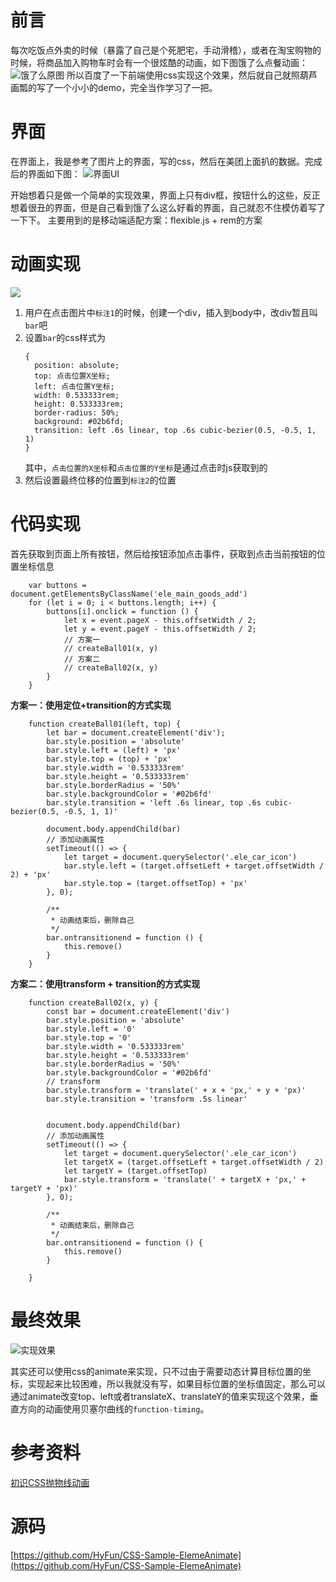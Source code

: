 # 前言
每次吃饭点外卖的时候（暴露了自己是个死肥宅，手动滑稽），或者在淘宝购物的时候，将商品加入购物车时会有一个很炫酷的动画，如下图饿了么点餐动画：
![饿了么原图](https://upload-images.jianshu.io/upload_images/4179198-fd5a42bae04ef00a.gif?imageMogr2/auto-orient/strip)
所以百度了一下前端使用css实现这个效果，然后就自己就照葫芦画瓢的写了一个小小的demo，完全当作学习了一把。

# 界面
在界面上，我是参考了图片上的界面，写的css，然后在美团上面扒的数据。完成后的界面如下图：
![界面UI](https://upload-images.jianshu.io/upload_images/4179198-9f38eb5b53a1430c.png?imageMogr2/auto-orient/strip%7CimageView2/2/w/1240)

开始想着只是做一个简单的实现效果，界面上只有div框，按钮什么的这些，反正想着很丑的界面，但是自己看到饿了么这么好看的界面，自己就忍不住模仿着写了一下下。
主要用到的是移动端适配方案：flexible.js + rem的方案

# 动画实现
![](https://upload-images.jianshu.io/upload_images/4179198-b77ba9c57b7b9e63.png?imageMogr2/auto-orient/strip%7CimageView2/2/w/1240)
1. 用户在点击图片中`标注1`的时候，创建一个div，插入到body中，改div暂且叫`bar`吧
2. 设置`bar`的css样式为
    ```
    {
      position: absolute;
      top: 点击位置X坐标;
      left: 点击位置Y坐标;
      width: 0.533333rem;
      height: 0.533333rem;
      border-radius: 50%;
      background: #02b6fd;
      transition: left .6s linear, top .6s cubic-bezier(0.5, -0.5, 1, 1)
    }
    ```
    其中，`点击位置的X坐标`和`点击位置的Y坐标`是通过点击时js获取到的
3. 然后设置最终位移的位置到`标注2`的位置

# 代码实现
首先获取到页面上所有按钮，然后给按钮添加点击事件，获取到点击当前按钮的位置坐标信息
```
    var buttons = document.getElementsByClassName('ele_main_goods_add')
    for (let i = 0; i < buttons.length; i++) {
        buttons[i].onclick = function () {
            let x = event.pageX - this.offsetWidth / 2;
            let y = event.pageY - this.offsetWidth / 2;
            // 方案一
            // createBall01(x, y)
            // 方案二
            // createBall02(x, y)
        }
    }
```
**方案一：使用定位+transition的方式实现**
```
    function createBall01(left, top) {
        let bar = document.createElement('div');
        bar.style.position = 'absolute'
        bar.style.left = (left) + 'px'
        bar.style.top = (top) + 'px'
        bar.style.width = '0.533333rem'
        bar.style.height = '0.533333rem'
        bar.style.borderRadius = '50%'
        bar.style.backgroundColor = '#02b6fd'
        bar.style.transition = 'left .6s linear, top .6s cubic-bezier(0.5, -0.5, 1, 1)'

        document.body.appendChild(bar)
        // 添加动画属性
        setTimeout(() => {
            let target = document.querySelector('.ele_car_icon')
            bar.style.left = (target.offsetLeft + target.offsetWidth / 2) + 'px'
            bar.style.top = (target.offsetTop) + 'px'
        }, 0);

        /**
         * 动画结束后，删除自己
         */
        bar.ontransitionend = function () {
            this.remove()
        }
    }
```

**方案二：使用transform + transition的方式实现**
```
    function createBall02(x, y) {
        const bar = document.createElement('div')
        bar.style.position = 'absolute'
        bar.style.left = '0'
        bar.style.top = '0'
        bar.style.width = '0.533333rem'
        bar.style.height = '0.533333rem'
        bar.style.borderRadius = '50%'
        bar.style.backgroundColor = '#02b6fd'
        // transform
        bar.style.transform = 'translate(' + x + 'px,' + y + 'px)'
        bar.style.transition = 'transform .5s linear'


        document.body.appendChild(bar)
        // 添加动画属性
        setTimeout(() => {
            let target = document.querySelector('.ele_car_icon')
            let targetX = (target.offsetLeft + target.offsetWidth / 2)
            let targetY = (target.offsetTop)
            bar.style.transform = 'translate(' + targetX + 'px,' + targetY + 'px)'
        }, 0);

        /**
         * 动画结束后，删除自己
         */
        bar.ontransitionend = function () {
            this.remove()
        }

    }
```


# 最终效果
![实现效果](https://upload-images.jianshu.io/upload_images/4179198-e79c3e1f230ea89c.gif?imageMogr2/auto-orient/strip)

其实还可以使用css的animate来实现，只不过由于需要动态计算目标位置的坐标，实现起来比较困难，所以我就没有写，如果目标位置的坐标值固定，那么可以通过animate改变top、left或者translateX、translateY的值来实现这个效果，垂直方向的动画使用贝塞尔曲线的`function-timing`。


# 参考资料

[初识CSS抛物线动画](https://mickey0524.github.io/2017/08/06/cubic-bezier/)


# 源码

[https://github.com/HyFun/CSS-Sample-ElemeAnimate](https://github.com/HyFun/CSS-Sample-ElemeAnimate)
